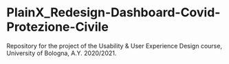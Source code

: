 # PlainX_Redesign-Dashboard-Covid-Protezione-Civile
Repository for the project of the Usability &amp; User Experience Design course, University of Bologna, A.Y. 2020/2021.
